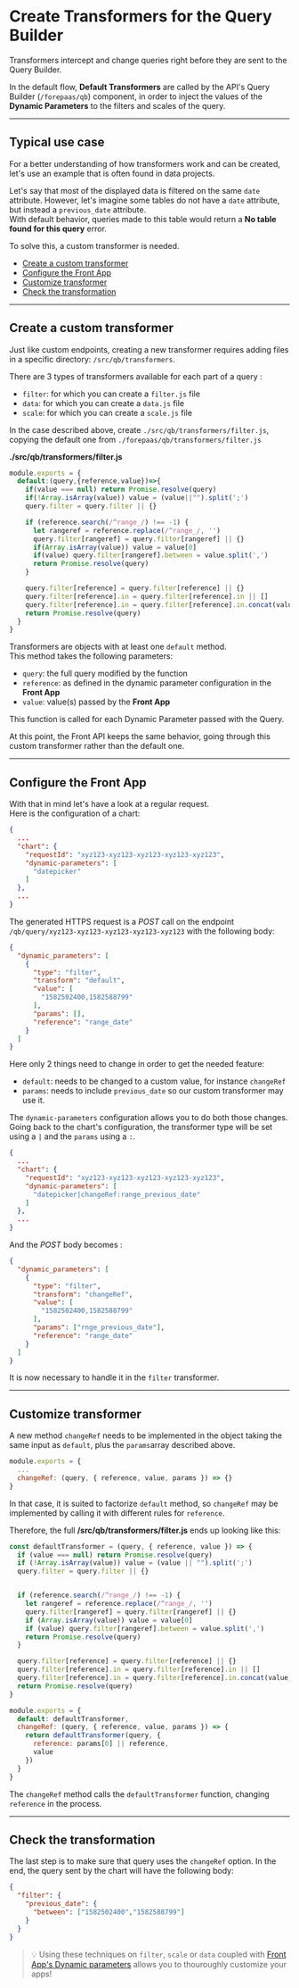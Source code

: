 # Create Transformers for the Query Builder


Transformers intercept and change queries right before they are sent to the Query Builder. 

In the default flow, **Default Transformers** are called by the API's Query Builder (`/forepaas/qb`) component, in order to inject the values of the **Dynamic Parameters** to the filters and scales of the query.

---
## Typical use case

For a better understanding of how transformers work and can be created, let's use an example that is often found in data projects.  

Let's say that most of the displayed data is filtered on the same `date` attribute. However, let's imagine some tables do not have a `date` attribute, but instead a `previous_date` attribute.  
With default behavior, queries made to this table would return a **No table found for this query** error. 

To solve this, a custom transformer is needed.

* [Create a custom transformer](jp/technical/sdk/api/qb-transformers.md?id=Create-a-custom-transformer)
* [Configure the Front App](/jp/technical/sdk/api/qb-transformers.md?id=Configure-the-Front-App)
* [Customize transformer](/jp/technical/sdk/api/qb-transformers.md?id=Customize-Transformer)
* [Check the transformation](/jp/technical/sdk/api/qb-transformers.md?id=Check-the-transformation)

---
## Create a custom transformer

Just like custom endpoints, creating a new transformer requires adding files in a specific directory: `/src/qb/transformers`.  

There are 3 types of transformers available for each part of a query :
* `filter`: for which you can create a `filter.js` file
* `data`: for which you can create a `data.js` file
* `scale`: for which you can create a `scale.js` file

In the case described above, create `./src/qb/transformers/filter.js`, copying the default one from `./forepaas/qb/transformers/filter.js`

**./src/qb/transformers/filter.js**
```js
module.exports = {
  default:(query,{reference,value})=>{
    if(value === null) return Promise.resolve(query)
    if(!Array.isArray(value)) value = (value||"").split(';')
    query.filter = query.filter || {}

    if (reference.search(/^range_/) !== -1) {
      let rangeref = reference.replace(/^range_/, '')
      query.filter[rangeref] = query.filter[rangeref] || {}
      if(Array.isArray(value)) value = value[0]
      if(value) query.filter[rangeref].between = value.split(',')
      return Promise.resolve(query)
    }

    query.filter[reference] = query.filter[reference] || {}
    query.filter[reference].in = query.filter[reference].in || []
    query.filter[reference].in = query.filter[reference].in.concat(value)
    return Promise.resolve(query)
  }
}
```
Transformers are objects with at least one `default` method.  
This method takes the following parameters:
* `query`: the full query modified by the function
* `reference`: as defined in the dynamic parameter configuration in the **Front App**
* `value`: value(s) passed by the **Front App**

This function is called for each Dynamic Parameter passed with the Query.

At this point, the Front API keeps the same behavior, going through this custom transformer rather than the default one.

---
## Configure the Front App

With that in mind let's have a look at a regular request.  
Here is the configuration of a chart:
```json
{
  ...
  "chart": {
    "requestId": "xyz123-xyz123-xyz123-xyz123-xyz123",
    "dynamic-parameters": [
      "datepicker"
    ]
  },
  ...
}
```

The generated HTTPS request is a *POST* call on the endpoint `/qb/query/xyz123-xyz123-xyz123-xyz123-xyz123` with the following body:

```json
{
  "dynamic_parameters": [
    {
      "type": "filter",
      "transform": "default",
      "value": [
        "1582502400,1582588799"
      ],
      "params": [],
      "reference": "range_date"
    }
  ]
}
```

Here only 2 things need to change in order to get the needed feature:
* `default`: needs to be changed to a custom value, for instance `changeRef`
* `params`: needs to include `previous_date` so our custom transformer may use it. 

The `dynamic-parameters` configuration allows you to do both those changes.
Going back to the chart's configuration, the transformer type will be set using a `|` and the `params` using a `:`.
```json
{
  ...
  "chart": {
    "requestId": "xyz123-xyz123-xyz123-xyz123-xyz123",
    "dynamic-parameters": [
      "datepicker|changeRef:range_previous_date"
    ]
  },
  ...
}
```

And the *POST* body becomes :
```json
{
  "dynamic_parameters": [
    {
      "type": "filter",
      "transform": "changeRef",
      "value": [
        "1582502400,1582588799"
      ],
      "params": ["rnge_previous_date"],
      "reference": "range_date"
    }
  ]
}
```
It is now necessary to handle it in the `filter` transformer.

---
## Customize transformer

A new method `changeRef` needs to be implemented in the object taking the same input as `default`, plus the `params`array described above.
```js
module.exports = {
  ...
  changeRef: (query, { reference, value, params }) => {}
}
```

In that case, it is suited to factorize `default` method, so `changeRef` may be implemented by calling it with different rules for `reference`.

Therefore, the full **/src/qb/transformers/filter.js** ends up looking like this:

```js
const defaultTransformer = (query, { reference, value }) => {
  if (value === null) return Promise.resolve(query)
  if (!Array.isArray(value)) value = (value || "").split(';')
  query.filter = query.filter || {}


  if (reference.search(/^range_/) !== -1) {
    let rangeref = reference.replace(/^range_/, '')
    query.filter[rangeref] = query.filter[rangeref] || {}
    if (Array.isArray(value)) value = value[0]
    if (value) query.filter[rangeref].between = value.split(',')
    return Promise.resolve(query)
  }

  query.filter[reference] = query.filter[reference] || {}
  query.filter[reference].in = query.filter[reference].in || []
  query.filter[reference].in = query.filter[reference].in.concat(value)
  return Promise.resolve(query)
}

module.exports = {
  default: defaultTransformer,
  changeRef: (query, { reference, value, params }) => {
    return defaultTransformer(query, {
      reference: params[0] || reference,
      value
    })
  }
}
```
The `changeRef` method calls the `defaultTransformer` function, changing `reference` in the process.

---
## Check the transformation

The last step is to make sure that query uses the `changeRef` option. In the end, the query sent by the chart will have the following body:

```json
{
  "filter": {
    "previous_date": {
      "between": ["1582502400","1582588799"]
    }
  }
}
```

> 💡 Using these techniques on `filter`, `scale` or `data` coupled with [Front App's Dynamic parameters](/jp/technical/sdk/app/dynamic_parameters/index) allows you to thouroughly customize your apps!